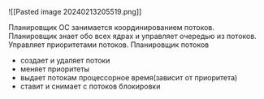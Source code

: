 ![[Pasted image 20240213205519.png]]

Планировщик ОС занимается координированием потоков. Планировщик знает обо всех ядрах и управляет очередью из потоков. Управляет приоритетами потоков.
Планировщик потоков
- создает и удаляет потоки
- меняет приоритеты
- выдает потокам процессорное время(зависит от приоритета)
- ставит и снимает с потоков блокировки